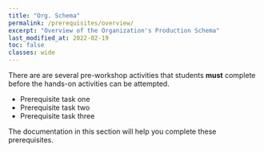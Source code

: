 ```yaml
---
title: "Org. Schema"
permalink: /prerequisites/overview/
excerpt: "Overview of the Organization's Production Schema"
last_modified_at: 2022-02-19
toc: false
classes: wide
---
```


There are are several pre-workshop activities that students **must** complete before the hands-on activities can be attempted.

* Prerequisite task one
* Prerequisite task two
* Prerequisite task three

The documentation in this section will help you complete these prerequisites.